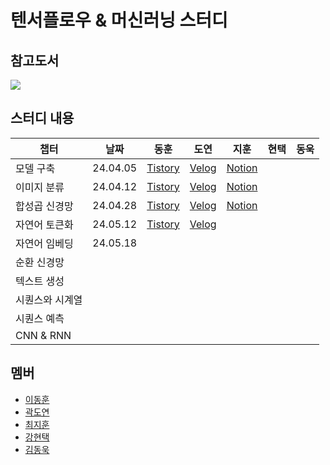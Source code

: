 # 텐서플로우 & 머신러닝 스터디

## 참고도서
<a href='https://www.oreilly.com/library/view/ai-and-machine/9781492078180/'><img src='https://learning.oreilly.com/library/cover/9781492078180/250w/'/></a>

## 스터디 내용
|챕터|날짜|동훈|도연|지훈|현택|동욱|
|---|---|---|---|---|---|---|
|모델 구축|24.04.05|[Tistory](https://h000ny.tistory.com/entry/TensorFlow-01-1%EC%B0%A8-%EB%B0%A9%EC%A0%95%EC%8B%9D-%ED%95%99%EC%8A%B5%ED%95%98%EA%B8%B0)|[Velog](https://velog.io/@karryun/%ED%85%90%EC%84%9C%ED%94%8C%EB%A1%9C%EC%9A%B0-%EC%8A%A4%ED%84%B0%EB%94%94-1%EC%A3%BC%EC%B0%A8AID)|[Notion](https://quark-mangosteen-fe1.notion.site/1-1-5c2f1193993c48199db7e7c110d90733)|
|이미지 분류|24.04.12|[Tistory](https://h000ny.tistory.com/entry/TensorFlow-01-%EC%9D%98%EB%A5%98-%EC%95%84%EC%9D%B4%ED%85%9C-%EC%9D%B8%EC%8B%9D%ED%95%98%EA%B8%B0)|[Velog](https://velog.io/@karryun/%ED%85%90%EC%84%9C%ED%94%8C%EB%A1%9C%EC%9A%B0-%EC%8A%A4%ED%84%B0%EB%94%94-2%EC%A3%BC%EC%B0%A8AID)|[Notion](https://quark-mangosteen-fe1.notion.site/2-36f7b6a80e084c31b8a4904e4faf4858)|
|합성곱 신경망|24.04.28|[Tistory](https://h000ny.tistory.com/entry/TensorFlow-03-1-%ED%95%A9%EC%84%B1%EA%B3%B1-%EC%8B%A0%EA%B2%BD%EB%A7%9D%EC%9C%BC%EB%A1%9C-%EC%9D%B4%EB%AF%B8%EC%A7%80-%EB%B6%84%EB%A5%98%ED%95%98%EA%B8%B0)|[Velog](https://velog.io/@karryun/3%EC%A3%BC%EC%B0%A8-%ED%8A%B9%EC%A7%95-%EA%B0%90%EC%A7%80%ED%95%A9%EC%84%B1%EA%B3%B1-%EC%8B%A0%EA%B2%BD%EB%A7%9D)|[Notion](https://quark-mangosteen-fe1.notion.site/3-baf2fff9d5aa405f9d63de6d9cf3b681)|
|자연어 토큰화|24.05.12|[Tistory](https://h000ny.tistory.com/entry/Tensorflow-04-%EC%9E%90%EC%97%B0%EC%96%B4-%EC%B2%98%EB%A6%AC-Tokneizer)|[Velog](https://velog.io/@karryun/4%EC%A3%BC%EC%B0%A8-%EC%9E%90%EC%97%B0%EC%96%B4-%EC%B2%98%EB%A6%AC-%EC%86%8C%EA%B0%9C%B2%BD%EB%A7%9D)|
|자연어 임베딩|24.05.18||
|순환 신경망||
|텍스트 생성||
|시퀀스와 시계열||
|시퀀스 예측||
|CNN & RNN||



## 멤버
- [이동훈](https://github.com/bluelemon61)
- [곽도연](https://github.com/Karryun)
- [최지훈](https://github.com/zihoonman)
- [강현택](https://github.com/radicalparty)
- [김동욱](https://github.com/shortwook)